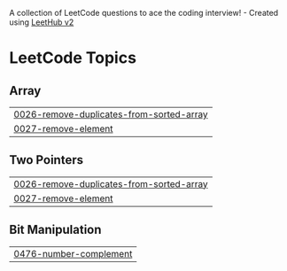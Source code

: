 A collection of LeetCode questions to ace the coding interview! - Created using [LeetHub v2](https://github.com/arunbhardwaj/LeetHub-2.0)
<!---LeetCode Topics Start-->
# LeetCode Topics
## Array
|  |
| ------- |
| [0026-remove-duplicates-from-sorted-array](https://github.com/jumail12/Leetcode/tree/master/0026-remove-duplicates-from-sorted-array) |
| [0027-remove-element](https://github.com/jumail12/Leetcode/tree/master/0027-remove-element) |
## Two Pointers
|  |
| ------- |
| [0026-remove-duplicates-from-sorted-array](https://github.com/jumail12/Leetcode/tree/master/0026-remove-duplicates-from-sorted-array) |
| [0027-remove-element](https://github.com/jumail12/Leetcode/tree/master/0027-remove-element) |
## Bit Manipulation
|  |
| ------- |
| [0476-number-complement](https://github.com/jumail12/Leetcode/tree/master/0476-number-complement) |
<!---LeetCode Topics End-->